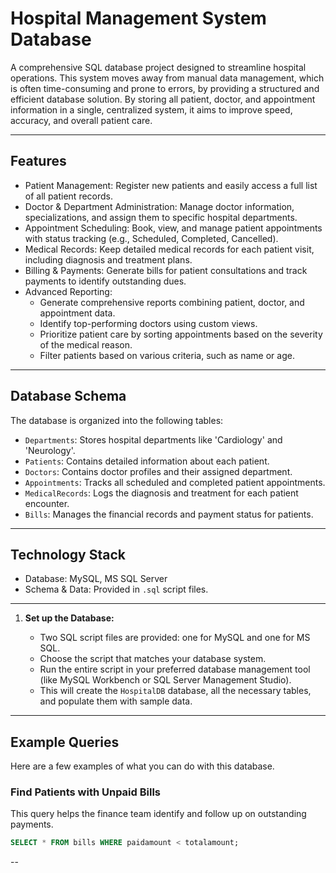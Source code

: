 
# Hospital Management System Database

A comprehensive SQL database project designed to streamline hospital operations. This system moves away from manual data management, which is often time-consuming and prone to errors, by providing a structured and efficient database solution. By storing all patient, doctor, and appointment information in a single, centralized system, it aims to improve speed, accuracy, and overall patient care.

---

## Features

* Patient Management: Register new patients and easily access a full list of all patient records.
* Doctor & Department Administration: Manage doctor information, specializations, and assign them to specific hospital departments.
* Appointment Scheduling: Book, view, and manage patient appointments with status tracking (e.g., Scheduled, Completed, Cancelled).
* Medical Records: Keep detailed medical records for each patient visit, including diagnosis and treatment plans.
* Billing & Payments: Generate bills for patient consultations and track payments to identify outstanding dues.
* Advanced Reporting:
    * Generate comprehensive reports combining patient, doctor, and appointment data.
    * Identify top-performing doctors using custom views.
    * Prioritize patient care by sorting appointments based on the severity of the medical reason.
    * Filter patients based on various criteria, such as name or age.

---

## Database Schema

The database is organized into the following tables:

* `Departments`: Stores hospital departments like 'Cardiology' and 'Neurology'.
* `Patients`: Contains detailed information about each patient.
* `Doctors`: Contains doctor profiles and their assigned department.
* `Appointments`: Tracks all scheduled and completed patient appointments.
* `MedicalRecords`: Logs the diagnosis and treatment for each patient encounter.
* `Bills`: Manages the financial records and payment status for patients.

---

## Technology Stack

* Database: MySQL, MS SQL Server
* Schema & Data: Provided in `.sql` script files.

---


1. **Set up the Database:**

    * Two SQL script files are provided: one for MySQL and one for MS SQL.
    * Choose the script that matches your database system.
    * Run the entire script in your preferred database management tool (like MySQL Workbench or SQL Server Management Studio).
    * This will create the `HospitalDB` database, all the necessary tables, and populate them with sample data.

---

## Example Queries

Here are a few examples of what you can do with this database.

### Find Patients with Unpaid Bills

This query helps the finance team identify and follow up on outstanding payments.

```sql
SELECT * FROM bills WHERE paidamount < totalamount;
```

--
